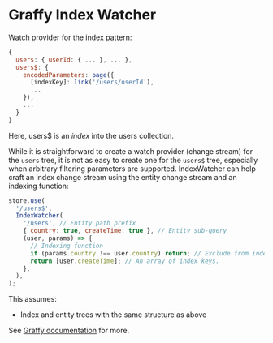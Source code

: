# Graffy Index Watcher

Watch provider for the index pattern:

```js
{
  users: { userId: { ... }, ... },
  users$: {
    encodedParameters: page({
      [indexKey]: link('/users/userId'),
      ...
    }),
    ...
  }
}
```

Here, users\$ is an _index_ into the users collection.

While it is straightforward to create a watch provider (change stream) for the `users` tree, it is not as easy to create one for the `users$` tree, especially when arbitrary filtering parameters are supported. IndexWatcher can help craft an index change stream using the entity change stream and an indexing function:

```js
store.use(
  '/users$',
  IndexWatcher(
    '/users', // Entity path prefix
    { country: true, createTime: true }, // Entity sub-query
    (user, params) => {
      // Indexing function
      if (params.country !== user.country) return; // Exclude from index.
      return [user.createTime]; // An array of index keys.
    },
  ),
);
```

This assumes:

- Index and entity trees with the same structure as above

See [Graffy documentation](https://aravindet.github.io/graffy/) for more.
